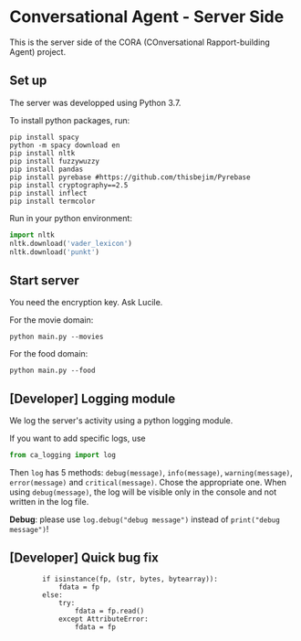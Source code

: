 # Conversational Agent - Server Side

This is the server side of the CORA (COnversational Rapport-building Agent) project. 

## Set up

The server was developped using Python 3.7.

To install python packages, run:
```shell
pip install spacy
python -m spacy download en
pip install nltk
pip install fuzzywuzzy
pip install pandas
pip install pyrebase #https://github.com/thisbejim/Pyrebase
pip install cryptography==2.5
pip install inflect
pip install termcolor
```

Run in your python environment:
```python
import nltk
nltk.download('vader_lexicon')
nltk.download('punkt')
``` 

## Start server

You need the encryption key. Ask Lucile.

For the movie domain:
```shell
python main.py --movies
```
For the food domain:
```shell
python main.py --food
```


## [Developer] Logging module

We log the server's activity using a python logging module.

If you want to add specific logs, use 
```python 
from ca_logging import log
``` 
Then `log` has 5 methods: `debug(message)`, `info(message)`, `warning(message)`, `error(message)` and `critical(message)`. Chose the appropriate one. When using `debug(message)`, the log will be visible only in the console and not written in the log file. 

**Debug**: please use `log.debug("debug message")` instead of `print("debug message")`!

## [Developer] Quick bug fix
            if isinstance(fp, (str, bytes, bytearray)):
                fdata = fp
            else:
                try:
                    fdata = fp.read()
                except AttributeError:
                    fdata = fp
